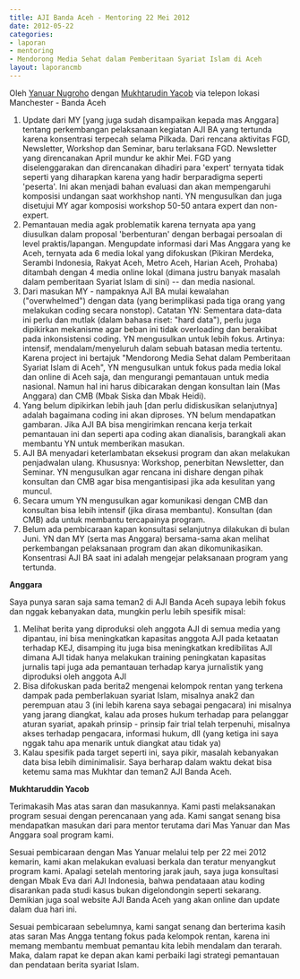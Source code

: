 ```yaml
---
title: AJI Banda Aceh - Mentoring 22 Mei 2012
date: 2012-05-22
categories:
- laporan
- mentoring
- Mendorong Media Sehat dalam Pemberitaan Syariat Islam di Aceh
layout: laporancmb
---
```


Oleh [Yanuar Nugroho](http://wiki.ciptamedia.org/wiki/Pengguna:Yanuar) dengan [Mukhtarudin Yacob](http://wiki.ciptamedia.org/wiki/Pengguna:Mukhtarudin) via telepon lokasi Manchester - Banda Aceh 

1. Update dari MY [yang juga sudah disampaikan kepada mas Anggara] tentang perkembangan pelaksanaan kegiatan AJI BA yang tertunda karena konsentrasi terpecah selama Pilkada. Dari rencana aktivitas FGD, Newsletter, Workshop dan Seminar, baru terlaksana FGD. Newsletter yang direncanakan April mundur ke akhir Mei. FGD yang diselenggarakan dan direncanakan dihadiri para 'expert' ternyata tidak seperti yang diharapkan karena yang hadir berparadigma seperti 'peserta'. Ini akan menjadi bahan evaluasi dan akan mempengaruhi komposisi undangan saat workhshop nanti. YN mengusulkan dan juga disetujui MY agar komposisi workshop 50-50 antara expert dan non-expert.
2. Pemantauan media agak problematik karena ternyata apa yang diusulkan dalam proposal 'berbenturan' dengan berbagai persoalan di level praktis/lapangan. Mengupdate informasi dari Mas Anggara yang ke Aceh, ternyata ada 6 media lokal yang difokuskan (Pikiran Merdeka, Serambi Indonesia, Rakyat Aceh, Metro Aceh, Harian Aceh, Prohaba) ditambah dengan 4 media online lokal (dimana justru banyak masalah dalam pemberitaan Syariat Islam di sini) -- dan media nasional.
3. Dari masukan MY - nampaknya AJI BA mulai kewalahan ("overwhelmed") dengan data (yang berimplikasi pada tiga orang yang melakukan coding secara nonstop). Catatan YN: Sementara data-data ini perlu dan mutlak (dalam bahasa riset: "hard data"), perlu juga dipikirkan mekanisme agar beban ini tidak overloading dan berakibat pada inkonsistensi coding. YN mengusulkan untuk lebih fokus. Artinya: intensif, mendalam/menyeluruh dalam sebuah batasan media tertentu. Karena project ini bertajuk "Mendorong Media Sehat dalam Pemberitaan Syariat Islam di Aceh", YN mengusulkan untuk fokus pada media lokal dan online di Aceh saja, dan mengurangi pemantauan untuk media nasional. Namun hal ini harus dibicarakan dengan konsultan lain (Mas Anggara) dan CMB (Mbak Siska dan Mbak Heidi).
4. Yang belum dipikirkan lebih jauh [dan perlu didiskusikan selanjutnya] adalah bagaimana coding ini akan diproses. YN belum mendapatkan gambaran. Jika AJI BA bisa mengirimkan rencana kerja terkait pemantauan ini dan seperti apa coding akan dianalisis, barangkali akan membantu YN untuk memberikan masukan.
5. AJI BA menyadari keterlambatan eksekusi program dan akan melakukan penjadwalan ulang. Khususnya: Workshop, penerbitan Newsletter, dan Seminar. YN mengusulkan agar rencana ini dishare dengan pihak konsultan dan CMB agar bisa mengantisipasi jika ada kesulitan yang muncul.
6. Secara umum YN mengusulkan agar komunikasi dengan CMB dan konsultan bisa lebih intensif (jika dirasa membantu). Konsultan (dan CMB) ada untuk membantu tercapainya program.
7. Belum ada pembicaraan kapan konsultasi selanjutnya dilakukan di bulan Juni. YN dan MY (serta mas Anggara) bersama-sama akan melihat perkembangan pelaksanaan program dan akan dikomunikasikan. Konsentrasi AJI BA saat ini adalah mengejar pelaksanaan program yang tertunda.

**Anggara**

Saya punya saran saja sama teman2 di AJI Banda Aceh supaya lebih fokus dan nggak kebanyakan data, mungkin perlu lebih spesifik misal:

1. Melihat berita yang diproduksi oleh anggota AJI di semua media yang dipantau, ini bisa meningkatkan kapasitas anggota AJI pada ketaatan terhadap KEJ, disamping itu juga bisa meningkatkan kredibilitas AJI dimana AJI tidak hanya melakukan training peningkatan kapasitas jurnalis tapi juga ada pemantauan terhadap karya jurnalistik yang diproduksi oleh anggota AJI
2. Bisa difokuskan pada berita2 mengenai kelompok rentan yang terkena dampak pada pemberlakuan syariat Islam, misalnya anak2 dan perempuan atau 3 (ini lebih karena saya sebagai pengacara) ini misalnya yang jarang diangkat, kalau ada proses hukum terhadap para pelanggar aturan syariat, apakah prinsip - prinsip fair trial telah terpenuhi, misalnya akses terhadap pengacara, informasi hukum, dll (yang ketiga ini saya nggak tahu apa menarik untuk diangkat atau tidak ya)
3. Kalau spesifik pada target seperti ini, saya pikir, masalah kebanyakan data bisa lebih diminimalisir. Saya berharap dalam waktu dekat bisa ketemu sama mas Mukhtar dan teman2 AJI Banda Aceh.

**Mukhtaruddin Yacob**

Terimakasih Mas atas saran dan masukannya. Kami pasti melaksanakan program sesuai dengan perencanaan yang ada. Kami sangat senang bisa mendapatkan masukan dari para mentor terutama dari Mas Yanuar dan Mas Anggara soal program kami.

Sesuai pembicaraan dengan Mas Yanuar melalui telp per 22 mei 2012 kemarin, kami akan melakukan evaluasi berkala dan teratur menyangkut program kami. Apalagi setelah mentoring jarak jauh, saya juga konsultasi dengan Mbak Eva dari AJI Indonesia, bahwa pendataaan atau koding disarankan pada studi kasus bukan digelondongin seperti sekarang. Demikian juga soal website AJI Banda Aceh yang akan online dan update dalam dua hari ini.

Sesuai pembicaraan sebelumnya, kami sangat senang dan berterima kasih atas saran Mas Angga tentang fokus pada kelompok rentan, karena ini memang membantu membuat pemantau kita lebih mendalam dan terarah. Maka, dalam rapat ke depan akan kami perbaiki lagi strategi pemantauan dan pendataan berita syariat Islam. 
